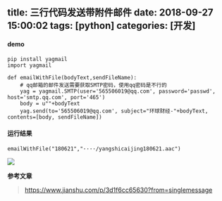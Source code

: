 title: 三行代码发送带附件邮件
date: 2018-09-27 15:00:02
tags: [python]
categories: [开发]
---
#### demo
```
pip install yagmail
import yagmail
```

<!--more-->


```
def emailWithFile(bodyText,sendFileName):
    # qq邮箱的邮件发送需要获取SMTP密码，使用qq密码是不行的
    yag = yagmail.SMTP(user='565506019@qq.com', password='passwd', host='smtp.qq.com', port='465')
    body = u""+bodyText
    yag.send(to='565506019@qq.com', subject="环球财经-"+bodyText, contents=[body, sendFileName])
```
#### 运行结果
```
emailWithFile("180621","····/yangshicaijing180621.aac")
```
![](https://upload-images.jianshu.io/upload_images/2572206-eb2c2477e37849e3.png?imageMogr2/auto-orient/strip%7CimageView2/2/w/1240)

**参考文章**
> https://www.jianshu.com/p/3d1f6cc65630?from=singlemessage
